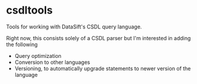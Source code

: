 csdltools
=========

Tools for working with DataSift's CSDL query language.

Right now, this consists solely of a CSDL parser but I'm interested in adding the following

 * Query optimization
 * Conversion to other languages
 * Versioning, to automatically upgrade statements to newer version of the language
